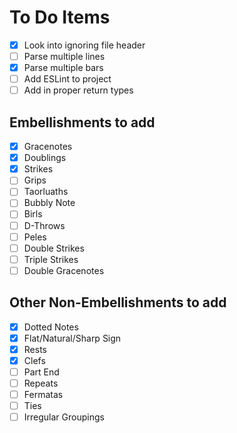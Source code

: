 # To Do Items

- [x] Look into ignoring file header
- [ ] Parse multiple lines 
- [x] Parse multiple bars 
- [ ] Add ESLint to project
- [ ] Add in proper return types 

## Embellishments to add

- [x] Gracenotes
- [x] Doublings
- [x] Strikes
- [ ] Grips
- [ ] Taorluaths
- [ ] Bubbly Note
- [ ] Birls
- [ ] D-Throws
- [ ] Peles
- [ ] Double Strikes
- [ ] Triple Strikes
- [ ] Double Gracenotes

## Other Non-Embellishments to add
- [x] Dotted Notes
- [x] Flat/Natural/Sharp Sign
- [x] Rests
- [x] Clefs
- [ ] Part End
- [ ] Repeats 
- [ ] Fermatas
- [ ] Ties
- [ ] Irregular Groupings
